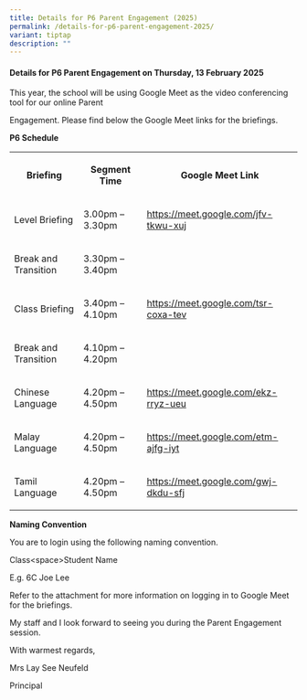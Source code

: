 ```yaml
---
title: Details for P6 Parent Engagement (2025)
permalink: /details-for-p6-parent-engagement-2025/
variant: tiptap
description: ""
---
```

<h4>Details for P6 Parent Engagement on Thursday, 13 February 2025</h4>
<p>This year, the school will be using Google Meet as the video conferencing
tool for our online Parent</p>
<p>Engagement. Please find below the Google Meet links for the briefings.</p>
<p><strong>P6 Schedule</strong>
</p>
<table style="minWidth: 75px">
<colgroup>
<col>
<col>
<col>
</colgroup>
<tbody>
<tr>
<th rowspan="1" colspan="1">
<p>Briefing</p>
</th>
<th rowspan="1" colspan="1">
<p>Segment Time</p>
</th>
<th rowspan="1" colspan="1">
<p>Google Meet Link</p>
</th>
</tr>
<tr>
<td rowspan="1" colspan="1">
<p>Level Briefing</p>
</td>
<td rowspan="1" colspan="1">
<p>3.00pm – 3.30pm</p>
</td>
<td rowspan="1" colspan="1">
<p><a href="https://meet.google.com/jfv-tkwu-xuj" rel="noopener noreferrer nofollow" target="_blank">https://meet.google.com/jfv-tkwu-xuj</a>
</p>
</td>
</tr>
<tr>
<td rowspan="1" colspan="1">
<p>Break and Transition</p>
</td>
<td rowspan="1" colspan="1">
<p>3.30pm – 3.40pm</p>
</td>
<td rowspan="1" colspan="1">
<p></p>
</td>
</tr>
<tr>
<td rowspan="1" colspan="1">
<p>Class Briefing</p>
</td>
<td rowspan="1" colspan="1">
<p>3.40pm – 4.10pm</p>
</td>
<td rowspan="1" colspan="1">
<p><a href="https://meet.google.com/tsr-coxa-tev" rel="noopener noreferrer nofollow" target="_blank">https://meet.google.com/tsr-coxa-tev</a>
</p>
</td>
</tr>
<tr>
<td rowspan="1" colspan="1">
<p>Break and Transition</p>
</td>
<td rowspan="1" colspan="1">
<p>4.10pm – 4.20pm</p>
</td>
<td rowspan="1" colspan="1">
<p></p>
</td>
</tr>
<tr>
<td rowspan="1" colspan="1">
<p>Chinese Language</p>
</td>
<td rowspan="1" colspan="1">
<p>4.20pm – 4.50pm</p>
</td>
<td rowspan="1" colspan="1">
<p><a href="https://meet.google.com/ekz-rryz-ueu" rel="noopener noreferrer nofollow" target="_blank">https://meet.google.com/ekz-rryz-ueu</a>
</p>
</td>
</tr>
<tr>
<td rowspan="1" colspan="1">
<p>Malay Language</p>
</td>
<td rowspan="1" colspan="1">
<p>4.20pm – 4.50pm</p>
</td>
<td rowspan="1" colspan="1">
<p><a href="https://meet.google.com/etm-ajfg-iyt" rel="noopener noreferrer nofollow" target="_blank">https://meet.google.com/etm-ajfg-iyt</a>
</p>
</td>
</tr>
<tr>
<td rowspan="1" colspan="1">
<p>Tamil Language</p>
</td>
<td rowspan="1" colspan="1">
<p>4.20pm – 4.50pm</p>
</td>
<td rowspan="1" colspan="1">
<p><a href="https://meet.google.com/gwj-dkdu-sfj" rel="noopener noreferrer nofollow" target="_blank">https://meet.google.com/gwj-dkdu-sfj</a>
</p>
</td>
</tr>
</tbody>
</table>
<p><strong>Naming Convention</strong>
</p>
<p>You are to login using the following naming convention.</p>
<p>Class&lt;space&gt;Student Name</p>
<p>E.g. 6C Joe Lee</p>
<p>Refer to the attachment for more information on logging in to Google Meet
for the briefings.</p>
<p>My staff and I look forward to seeing you during the Parent Engagement
session.</p>
<p>With warmest regards,</p>
<p>Mrs Lay See Neufeld</p>
<p>Principal</p>